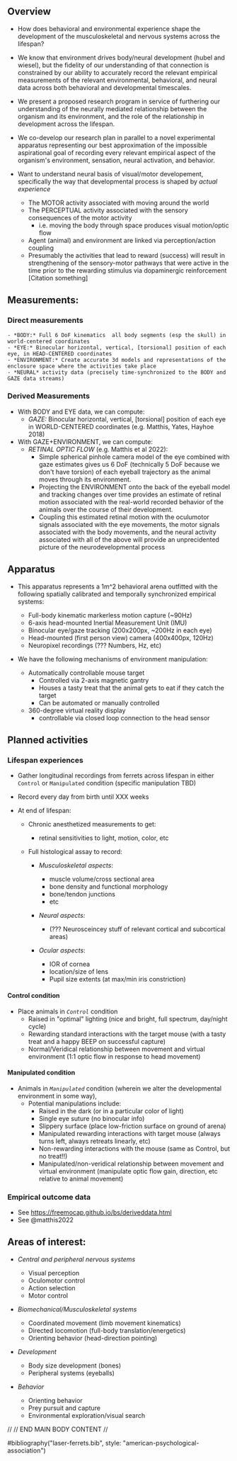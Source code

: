 

## Overview
- How does behavioral and environmental experience shape the development of the musculoskeletal and nervous systems across the lifespan? 

- We know that environment drives body/neural development (hubel and wiesel), but the fidelity of our understanding of that connection is constrained by our ability to accurately record the relevant empirical measurements of the relevant environmental, behavioral, and neural data across both behavioral and developmental timescales. 

- We present a proposed research program in service of furthering our understanding of the neurally mediated relationship between the organism and its environment, and the role of the relationship in development across the lifespan. 

- We co-develop our research plan in parallel to a novel experimental apparatus representing our best approximation of the impossible aspirational goal of recording every relevant empirical aspect of the organism's environment, sensation, neural activation, and behavior. 
- Want to understand neural basis of visual/motor developement, specifically the way that developmental process is shaped by *actual experience*
    - The MOTOR activity associated with moving around the world
    - The PERCEPTUAL activity associated with the sensory consequences of the motor activity 
        - i.e. moving the body through space produces visual motion/optic flow
    - Agent (animal) and environment are linked via perception/action coupling
    - Presumably the activities that lead to reward (success) will result in strengthening of the sensory-motor pathways that were active in the time prior to the rewarding stimulus via dopaminergic reinforcement [Citation something]

## Measurements: 
### Direct measurements
    - *BODY:* Full 6 DoF kinematics  all body segments (esp the skull) in world-centered coordinates
    - *EYE:* Binocular horizontal, vertical, [torsional] position of each eye, in HEAD-CENTERED coordinates
    - *ENVIRONMENT:* Create accurate 3d models and representations of the enclosure space where the activities take place
    - *NEURAL* activity data (precisely time-synchronized to the BODY and GAZE data streams) 

### Derived Measurements 
- With BODY and EYE data, we can compute: 
    - *GAZE:* Binocular horizontal, vertical, [torsional] position of each eye in WORLD-CENTERED coordinates (e.g. Matthis, Yates, Hayhoe 2018)
- With GAZE+ENVIRONMENT, we can compute: 
    - *RETINAL OPTIC FLOW* (e.g. Matthis et al 2022): 
        - Simple spherical pinhole camera model of the eye combined with gaze estimates gives us 6 DoF (technically 5 DoF because we don't have torsion) of each eyeball trajectory as the animal moves through its environment. 
        - Projecting the ENVIRONMENT onto the back of the eyeball model and tracking changes over time provides an estimate of retinal motion associated with the real-world recorded behavior of the animals over the course of their development. 
        - Coupling this estimated retinal motion with the oculumotor signals associated with the eye movements, the motor signals associated with the body movements, and the neural activity associated with all of the above will provide an unprecidented picture of the neurodevelopmental process


## Apparatus
- This apparatus represents a 1m^2 behavioral arena outfitted with the following spatially calibrated and temporally synchronized empirical systems: 
  - Full-body kinematic markerless motion capture (~90Hz)
  - 6-axis head-mounted Inertial Measurement Unit (IMU)
  - Binocular eye/gaze tracking (200x200px, ~200Hz in each eye)
  - Head-mounted (first person view) camera (400x400px, 120Hz)
  - Neuropixel recordings (??? Numbers, Hz, etc)

- We have the following mechanisms of environment manipulation:
  - Automatically controllable mouse target 
    - Controlled via 2-axis magnetic gantry 
    - Houses a tasty treat that the animal gets to eat if they catch the target
    - Can be automated or manually controlled
  - 360-degree virtual reality display 
    - controllable via closed loop connection to the head sensor

## Planned activities
### Lifespan experiences
- Gather longitudinal recordings from ferrets across lifespan in either `Control` or `Manipulated` condition (specific manipulation TBD)

- Record every day from birth until XXX weeks
- At end of lifespan:
  - Chronic anesthetized measurements to get:
    - retinal sensitivities to light, motion, color, etc
    
  - Full histological assay to record: 
    - *Musculoskeletal aspects*:
      - muscle volume/cross sectional area
      - bone density and functional morphology
      - bone/tendon junctions
      - etc
      
    - *Neural aspects:*
      - (??? Neurosceincey stuff of relevant cortical and subcortical areas) 
      
    - *Ocular aspects*: 
      - IOR of cornea
      - location/size of lens
      - Pupil size extents (at max/min iris constriction)
      
    
#### Control condition 
- Place animals in *`Control`* condition
  - Raised in "optimal" lighting (nice and bright, full spectrum, day/night cycle)
  - Rewarding standard interactions with the target mouse (with a tasty treat and a happy BEEP on successful capture)
  - Normal/Veridical relationship between movement and virtual environment (1:1 optic flow in response to head movement)

#### Manipulated condition 
- Animals in *`Manipulated`* condition (wherein we alter the developmental environment in some way),
  - Potential manipulations include: 
    - Raised in the dark (or in a particular color of light)
    - Single eye suture (no binocular info)
    - Slippery surface (place low-friction surface on ground of arena)
    - Manipulated rewarding interactions with target mouse (always turns left, always retreats linearly, etc)
    - Non-rewarding interactions with the mouse (same as Control, but no treat!!)
    - Manipulated/non-veridical relationship between movement and virtual environment (manipulate optic flow gain, direction, etc relative to animal movement)

### Empirical outcome data 
- See https://freemocap.github.io/bs/deriveddata.html
- See @matthis2022
  
## Areas of interest: 
  - *Central and peripheral nervous systems*
    - Visual perception 
    - Oculomotor control
    - Action selection
    - Motor control
      
  - *Biomechanical/Musculoskeletal systems* 
    - Coordinated movement (limb movement kinematics)
    - Directed locomotion (full-body translation/energetics)
    - Orienting behavior (head-direction pointing)

  - *Development*
    - Body size development (bones)
    - Peripheral systems (eyeballs)
    
  - *Behavior*
    - Orienting behavior
    - Prey pursuit and capture
    - Environmental exploration/visual search


//
// END MAIN BODY CONTENT
// 


#bibliography("laser-ferrets.bib", style: "american-psychological-association")